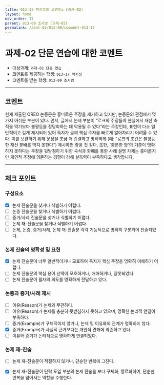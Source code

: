 ```yaml
---
title: 013-17 백지성의 코멘트a (과제-02) 
layout: home
nav_order: 17
parent: 013-09 조서영 (과제-02)
permalink: /asmt-02/013-09/comment-013-17
---
```


# 과제-02 단문 연습에 대한 코멘트

- 대상과제: `과제-02 단문 연습`
- 코멘트를 제공하는 학생: `013-17 백지성` 
- 코멘트를 받는 학생: `013-09 조서영` 

---

## 코멘트

현재 제출된 OREO 논증문은 흥미로운 주장을 제기하고 있지만, 논증문의 관점에서 몇 가지 아쉬운 부분이 있다. 먼저, 글에서 논제 부분이 "로크의 주장들이 현실에서 재산 축적을 막기보다 불평등을 정당화하는 데 악용될 수 있다"라는 주장인데, 표현이 다소 일반적이고 길게 제시되어 있어 독자가 글의 핵심 주자을 빠르게 알아차리기 어려울 수 있다. 이를 보완하기 위해 문장을 조금 더 간결하고 명확하게 (예: "로크의 조건은 불평등한 재산 분배를 막지 못한다") 제시하면 좋을 것 같다. 또한, '충분한 양'의 기준이 명확하지 못하다는 주장을 뒷받침하기 위한 곡식과 화폐를 통한 사례 설명 자체는 흥미롭지만 개인적 추정에 의존하는 경향이 강해 설득력이 부족하다고 생각합니다.

---

## 체크 포인트

### **구성요소**
- [x] 논제 진술문을 찾거나 식별하기 어렵다.
- [ ] 논증 진술문을 찾거나 식별하기 어렵다.
- [ ] 증거/사례 진술문을 찾거나 식별하기 어렵다.
- [ ] 논제 재-진술문을 찾거나 식별하기 어렵다.
- [ ] 논제, 논증, 증거/사례, 논제 재-진술문 각각 기능적으로 명확히 구분되어 진술되었다.

### **논제 진술의 명확성 및 표현**  
- [x] 논제 진술문이 너무 일반적이거나 모호하여 독자가 핵심 주장을 명확히 이해하기 어렵다.  
- [ ] 논제 진술문의 핵심 용어 선택이 모호하거나, 애매하거나, 잘못되었다.  
- [ ] 논제 진술문이 필자의 의도를 명확하게 전달하고 있다.  

### **논증과 증거/사례 제시**  
- [ ] 이유(Reason)가 논제와 무관하다.
- [ ] 이유(Reason)가 논제를 충분히 뒷받침하지 못하고 있으며, 명확한 논리적 연결이 부족하다.  
- [ ] 증거(Example)가 구체적이지 않거나, 논제 및 이유와의 관계가 명확하지 않다. 
- [x] 증거(Example)가 사실적 근거보다는 개인적 견해에 의존하고 있다.  
- [ ] 이유와 증거가 논리적으로 명확하게 연결되었다.  

### **논제 재-진술**  
- [ ] 논제 재-진술문이 적절하지 않거나, 단순한 반복에 그친다.   
- [x] 논제 재-진술문이 단락 도입 부분의 논제 진술을 보다 구체화, 명료화하여, 단순한 반복을 넘어서는 역할을 수행한다.  

